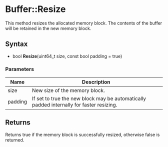 # Buffer::Resize #
This method resizes the allocated memory block. The contents of the buffer will be retained in the new memory block.

## Syntax ##
- bool **Resize**(uint64_t size, const bool padding = true)

### Parameters ###
| Name | Description |
| ----| ----|
|size|New size of the memory block.|
|padding|If set to true the new block may be automatically padded internally for faster resizing.|

## Returns ##
Returns true if the memory block is successfully resized, otherwise false is returned.
